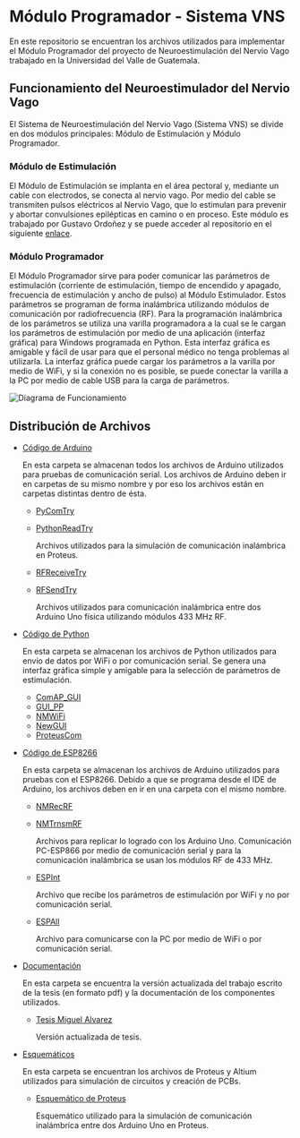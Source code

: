 # Módulo Programador - Sistema VNS

En este repositorio se encuentran los archivos utilizados para implementar el Módulo Programador del proyecto de Neuroestimulación del Nervio Vago trabajado en la Universidad del Valle de Guatemala. 

## Funcionamiento del Neuroestimulador del Nervio Vago
El Sistema de Neuroestimulación del Nervio Vago (Sistema VNS) se divide en dos módulos principales: Módulo de Estimulación y Módulo Programador. 

### Módulo de Estimulación 
El Módulo de Estimulación se implanta en el área pectoral y, mediante un cable con electrodos, se conecta al nervio vago. Por medio del cable se transmiten pulsos eléctricos al Nervio Vago, que lo estimulan para prevenir y abortar convulsiones epilépticas en camino o en proceso. Este módulo es trabajado por Gustavo Ordoñez y se puede acceder al repositorio en el siguiente [enlace](https://github.com/larivera-UVG/Estimulador-Nervio-Vago/tree/master/Estimulador).

### Módulo Programador
El Módulo Programador sirve para poder comunicar las parámetros de estimulación (corriente de estimulación, tiempo de encendido y apagado, frecuencia de estimulación y ancho de pulso) al Módulo Estimulador. Estos parámetros se programan de forma inalámbrica utilizando módulos de comunicación por radiofrecuencia (RF). Para la programación inalámbrica de los parámetros se utiliza una varilla programadora a la cual se le cargan los parámetros de estimulación por medio de una aplicación (interfaz gráfica) para Windows programada en Python. Esta interfaz gráfica es amigable y fácil de usar para que el personal médico no tenga problemas al utilizarla. La interfaz gráfica puede cargar los parámetros a la varilla por medio de WiFi, y si la conexión no es posible, se puede conectar la varilla a la PC por medio de cable USB para la carga de parámetros. 

![Diagrama de Funcionamiento](https://github.com/larivera-UVG/Estimulador-Nervio-Vago/tree/master/Programador/Imágenes/PruebasESP.png)

## Distribución de Archivos
* [Código de Arduino](https://github.com/larivera-UVG/Estimulador-Nervio-Vago/tree/master/Programador/Codigo-Arduino)

  En esta carpeta se almacenan todos los archivos de Arduino utilizados para pruebas de comunicación serial. Los archivos de Arduino deben ir en carpetas de su mismo nombre y     por eso los archivos están en carpetas distintas dentro de ésta. 

  * [PyComTry](https://github.com/larivera-UVG/Estimulador-Nervio-Vago/tree/master/Programador/Codigo-Arduino/PyComTry)
  * [PythonReadTry](https://github.com/larivera-UVG/Estimulador-Nervio-Vago/tree/master/Programador/Codigo-Arduino/PythonReadTry)
  
      Archivos utilizados para la simulación de comunicación inalámbrica en Proteus. 
      
  * [RFReceiveTry](https://github.com/larivera-UVG/Estimulador-Nervio-Vago/tree/master/Programador/Codigo-Arduino/RFReceiveTry)
  * [RFSendTry](https://github.com/larivera-UVG/Estimulador-Nervio-Vago/tree/master/Programador/Codigo-Arduino/RFSendTry)
  
      Archivos utilizados para comunicación inalámbrica entre dos Arduino Uno física utilizando módulos 433 MHz RF. 
  
* [Código de Python](https://github.com/larivera-UVG/Estimulador-Nervio-Vago/tree/master/Programador/Codigo-Python.py)

    En esta carpeta se almacenan los archivos de Python utilizados para envío de datos por WiFi o por comunicación serial. Se genera una interfaz gráfica simple y amigable para     la selección de parámetros de estimulación. 
    
  * [ComAP_GUI](https://github.com/larivera-UVG/Estimulador-Nervio-Vago/tree/master/Programador/Codigo-Python/ComAP_GUI.py)
  * [GUI_PP](https://github.com/larivera-UVG/Estimulador-Nervio-Vago/tree/master/Programador/Codigo-Python/GUI_PP.py)
  * [NMWiFi](https://github.com/larivera-UVG/Estimulador-Nervio-Vago/tree/master/Programador/Codigo-Python/NMWiFi.py)
  * [NewGUI](https://github.com/larivera-UVG/Estimulador-Nervio-Vago/tree/master/Programador/Codigo-Python/NewGUI.py)
  * [ProteusCom](https://github.com/larivera-UVG/Estimulador-Nervio-Vago/tree/master/Programador/Codigo-Python/ProteusCom.py)
  
* [Código de ESP8266](https://github.com/larivera-UVG/Estimulador-Nervio-Vago/tree/master/Programador/Codigo-ESP8266)
  
    En esta carpeta se almacenan los archivos de Arduino utilizados para pruebas con el ESP8266. Debido a que se programa desde el IDE de Arduino, los archivos deben en ir en       una carpeta con el mismo nombre.
    
  * [NMRecRF](https://github.com/larivera-UVG/Estimulador-Nervio-Vago/tree/master/Programador/Codigo-ESP8266/NMRecRF)
  * [NMTrnsmRF](https://github.com/larivera-UVG/Estimulador-Nervio-Vago/tree/master/Programador/Codigo-ESP8266/NMTrnsmRF)
  
      Archivos para replicar lo logrado con los Arduino Uno. Comunicación PC-ESP866 por medio de comunicación serial y para la comunicación inalámbrica se usan los módulos RF de       433 MHz.
      
  * [ESPInt](https://github.com/larivera-UVG/Estimulador-Nervio-Vago/tree/master/Programador/Codigo-ESP8266/ESPInt)
  
      Archivo que recibe los parámetros de estimulación por WiFi y no por comunicación serial. 

  * [ESPAll](https://github.com/larivera-UVG/Estimulador-Nervio-Vago/tree/master/Programador/Codigo-ESP8266/ESPAll)
  
      Archivo para comunicarse con la PC por medio de WiFi o por comunicación serial. 

  
  
* [Documentación](https://github.com/larivera-UVG/Estimulador-Nervio-Vago/tree/master/Programador/Documentación)

    En esta carpeta se encuentra la versión actualizada del trabajo escrito de la tesis (en formato pdf) y la documentación de los componentes utilizados. 
    
  * [Tesis Miguel Alvarez](https://github.com/larivera-UVG/Estimulador-Nervio-Vago/tree/master/Programador/Documentación/Tesis%20Miguel%20Alvarez.pdf)
      
      Versión actualizada de tesis. 
  
* [Esquemáticos](https://github.com/larivera-UVG/Estimulador-Nervio-Vago/tree/master/Programador/Esquemáticos)

    En esta carpeta se encuentran los archivos de Proteus y Altium utilizados para simulación de circuitos y creación de PCBs.
    
  * [Esquemático de Proteus](https://github.com/larivera-UVG/Estimulador-Nervio-Vago/tree/master/Programador/Esquemáticos/ByteRead.pdsprj)
  
      Esquemático utilizado para la simulación de comunicación inalámbrica entre dos Arduino Uno en Proteus. 
  
